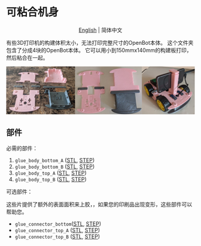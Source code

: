 # 可粘合机身

<p align="center">
  <a href="README.md">English</a> |
  <span>简体中文</span>
</p>


有些3D打印机的构建体积太小，无法打印完整尺寸的OpenBot本体。
这个文件夹包含了分成4块的OpenBot本体。
它可以用小到150mmx140mm的构建板打印，然后粘合在一起。

![可胶合机身](../../../docs/images/glue_body.jpg)

## 部件

必需的部件：

1) `glue_body_bottom_A` ([STL](glue_body_bottom_A.stl), [STEP](glue_body_bottom_A.step))
2) `glue_body_bottom_B` ([STL](glue_body_bottom_B.stl), [STEP](glue_body_bottom_B.step))
3) `glue_body_top_A` ([STL](glue_body_top_A.stl), [STEP](glue_body_top_A.step))
4) `glue_body_top_B` ([STL](glue_body_top_B.stl), [STEP](glue_body_top_B.step))

可选部件：

这些片提供了额外的表面面积来上胶，，如果您的印刷品出现变形，这些部件可以帮助您。

* `glue_connector_bottom`([STL](glue_connector_bottom.stl), [STEP](glue_connector_bottom.step))
* `glue_connector_top_A` ([STL](glue_connector_top_A.stl), [STEP](glue_connector_top_A.step))
* `glue_connector_top_B` ([STL](glue_connector_top_B.stl), [STEP](glue_connector_top_B.step))